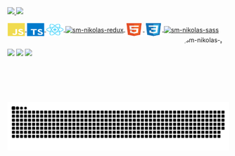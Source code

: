 <div>
  <a href="https://github.com/sm-nikolas">
    <img height="180em" src="https://github-readme-stats.vercel.app/api?username=sm-nikolas&show_icons=true&theme=nord&include_all_commits=true&count_private=true"/>
    <img height="180em" src="https://github-readme-stats.vercel.app/api/top-langs/?username=sm-nikolas&layout=compact&theme=nord&&hide=hack"
  </a>
</div>
<div style="display: inline_block"><br>
  <img align="center" alt="sm-nikolas-Js" height="30" width="40" src="https://raw.githubusercontent.com/devicons/devicon/master/icons/javascript/javascript-plain.svg">
  <img align="center" alt="sm-nikolas-Ts" height="30" width="40" src="https://raw.githubusercontent.com/devicons/devicon/master/icons/typescript/typescript-plain.svg">
  <img align="center" alt="sm-nikolas-React" height="30" width="40" src="https://raw.githubusercontent.com/devicons/devicon/master/icons/react/react-original.svg">
  <img align="center" alt="sm-nikolas-redux" height="30" width="40" src="https://cdn.jsdelivr.net/gh/devicons/devicon/icons/redux/redux-original.svg" />
  <img align="center" alt="sm-nikolas-HTML" height="30" width="40" src="https://raw.githubusercontent.com/devicons/devicon/master/icons/html5/html5-original.svg">
  <img align="center" alt="sm-nikolas-CSS" height="30" width="40" src="https://raw.githubusercontent.com/devicons/devicon/master/icons/css3/css3-original.svg">
  <img align="center" alt="sm-nikolas-sass" height="30" width="40" src="https://cdn.jsdelivr.net/gh/devicons/devicon/icons/sass/sass-original.svg" />

  <img align="right" alt="sm-nikolas-pic" height="150" style="border-radius:50px;" src="https://cdn.discordapp.com/attachments/933201729657389086/1062621972669943878/gifGit.gif">
</div>
  
  ##

<div> 
  <a href = "mailto:nikolassm08@gmail.com"><img src="https://img.shields.io/badge/-Gmail-%23333?style=for-the-badge&logo=gmail&logoColor=white" target="_blank"></a>
  <a href="https://www.linkedin.com/in/nikolas-soares-moreira-b98362218" target="_blank"><img src="https://img.shields.io/badge/-LinkedIn-%230077B5?style=for-the-badge&logo=linkedin&logoColor=white" target="_blank"></a>
  <a href="https://radiant-dolphin-0c8ea4.netlify.app/" target="_blank"><img src="https://img.shields.io/website-up-down-green-red/http/monip.org.svg" target="_blank"></a> 
  
  ![Snake animation](https://github.com/sm-nikolas/sm-nikolas/blob/output/github-contribution-grid-snake.svg)
</div>
